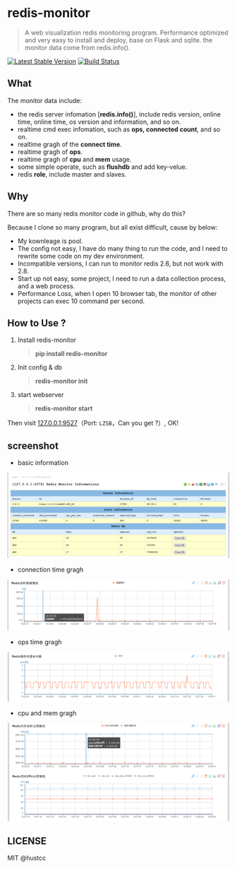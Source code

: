 # redis-monitor

> A web visualization redis monitoring program. Performance optimized and very easy to install and deploy, base on Flask and sqlite. the monitor data come from redis.info().

[![Latest Stable Version](https://img.shields.io/pypi/v/redis-monitor.svg)](https://pypi.python.org/pypi/redis-monitor) [![Build Status](https://travis-ci.org/NetEaseGame/redis-monitor.svg?branch=master)](https://travis-ci.org/NetEaseGame/redis-monitor) 


## What

The monitor data include: 

 - the redis server infomation [**redis.info()**], include redis version, online time, online time, os version and information, and so on.
 - realtime cmd exec infomation, such as **ops, connected count**, and so on.
 - realtime gragh of the **connect time**.
 - realtime gragh of **ops**.
 - realtime gragh of **cpu** and **mem** usage.
 - some simple operate, such as **flushdb** and add key-velue.
 - redis **role**, include master and slaves.
 
 
## Why

There are so many redis monitor code in github, why do this?

Because I clone so many program, but all exist difficult, cause by below:

 - My kownleage is pool.
 - The config not easy, I have do many thing to run the code, and I need to rewrite some code on my dev environment.
 - Incompatible versions, I can run to monitor redis 2.6, but not work with 2.8.
 - Start up not easy, some project, I need to run a data collection process, and a web process.
 - Performance Loss, when I open 10 browser tab, the monitor of other projects can exec 10 command per second.


## How to Use ?

1. Install redis-monitor

	> **pip install redis-monitor**

2. Init config & db
	
	> **redis-monitor init**

3. start webserver

	> **redis-monitor start**

Then visit [127.0.0.1:9527](http://127.0.0.1:9527/)（Port: `LZSB`，Can you get ?）, OK!


## screenshot

 - basic information

![shot_1](/doc/shot_1.png)

 - connection time gragh

![shot_2](/doc/shot_2.png)

 - ops time gragh

![shot_3](/doc/shot_3.png)

 - cpu and mem gragh

![shot_4](/doc/shot_4.png)


## LICENSE

MIT @hustcc